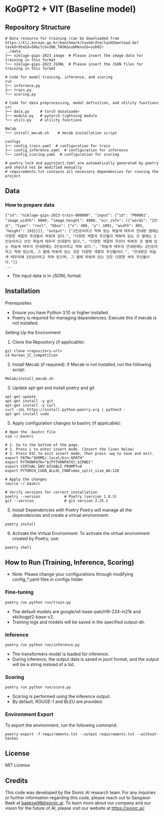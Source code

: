 # KoGPT2 + VIT (Baseline model)


## Repository Structure
```
# Data resource for training (can be downloaded from https://kli.korean.go.kr/benchmark/taskOrdtm/taskDownload.do?taskOrdtmId=58&clCd=ING_TASK&subMenuId=sub02)
../data
├── nikluge-gips-2023_image  # Please insert the image data for training in this format
└── nikluge-gips-2023_JSONL  # Please insert the JSON files for training in this format

# Code for model training, inference, and scoring 
run
├── infernece.py  
├── train.py
└── scoring.py

# Code for data preprocessing, model definition, and utility functions
src
├── data.py     # torch dataloader
├── module.py   # pytorch-lightning module
└── utils.py    # utility functions

MeCab
└── install_mecab.sh    # mecab installation script

configs 
├── config_train.yaml  # configuration for train
├── config_inference.yaml  # configuration for inference
└── config_scoring.yaml  # configuration for scoring

# poetry.lock and pyproject.toml are automatically generated by poetry and should not be modified manually
# requirements.txt contains all necessary dependencies for running the project
```

## Data
### How to prepare data
```
{"id": "nikluge-gips-2023-train-000000", "input": {"id": "P00001", "image_width": 6000, "image_height": 4000, "ocr_info": [{"words": "2인승", "type": "rect", "bbox": {"x": 486, "y": 1091, "width": 891, "height": 193}}]}, "output": ["2인승이라고 적혀 있는 하늘색 테두리 안내판 옆에는 다양한 색깔의 우산들이 띄워져 있다.", "다양한 색깔의 우산들이 띄워져 있는 곳 옆에는 2인승이라고 쓰인 하늘색 테두리 안내판이 있다,", "다양한 색깔의 우산이 띄워진 곳 옆에 있는 하늘색 테두리 안내판에는 2인승이라고 적혀 있다.", "하늘색 테두리 안내판에는 2인승이라고 적혀 있는데, 그 옆에 띄워져 있는 것은 다양한 색깔의 우산들이다.", "안내판은 하늘색 테두리에 2인승이라고 적혀 있으며, 그 옆에 띄워져 있는 것은 다양한 색의 우산들이다."]}
...
```
* The input data is in JSONL format.

## Installation
Prerequisites
- Ensure you have Python 3.10 or higher installed.
- Poetry is required for managing dependencies.
Execute this if mecab is not installed:

Setting Up the Environment
1. Clone the Repository (if applicable):

```
git clone <repository-url>
cd Korean_IC_Competition
```

2. Install Mecab (if required):
If Mecab is not installed, run the following script:
```
MeCab/install_mecab.sh
```

3. Update apt-get and install poetry and git
```
apt-get update
apt-get install -y git
apt-get install -y curl
curl -sSL https://install.python-poetry.org | python3 -
apt-get install sudo
```

5. Apply configuration changes to bashrc (if applicable):
```
# Open the .bashrc file
vim ~/.bashrc

# 1. Go to the bottom of the page. 
# 2. Press i to enter insert mode. (Insert the lines below)
# 3. Press ESC to exit insert mode, then press :wq to save and exit.
export PATH="$HOME/.local/bin:$PATH"
export PYTHONPATH="${PYTHONPATH}:${PWD}"
export VIRTUAL_ENV_DISABLE_PROMPT=0
export PYTORCH_CUDA_ALLOC_CONF=max_split_size_mb:128

# Apply the changes
source ~/.bashrc

# Verify versions for correct installation
poetry --version           # Poetry (version 1.8.3)
git --version              # git version 2.25.1
```


5. Install Dependencies with Poetry 
Poetry will manage all the dependencies and create a virtual environment:
```
poetry install
```

6. Activate the Virtual Environment:
To activate the virtual environment created by Poetry, use:
```
poetry shell
```

## How to Run (Training, Inference, Scoring)
* Note: Please change your configurations through modifying config_*.yaml files in configs folder

### Fine-tuning
```
poetry run python run/train.py 
```
- The default models are google/vit-base-patch16-224-in21k and skt/kogpt2-base-v2.
- Training logs and models will be saved in the specified output-dir.

### Inference
```
poetry run python run/inference.py 
```
- The transformers model is loaded for inference.
- During inference, the output data is saved in jsonl format, and the output will be a string instead of a list.

### Scoring
```
poetry run python run/score.py 
```
- Scoring is performed using the inference output.
- By default, ROUGE-1 and BLEU are provided.

### Environment Export
To export the environment, run the following command:
```
poetry export -f requirements.txt --output requirements.txt --without-hashes
```

## License
MIT License

## Credits
This code was developed by the Sionic AI research team. For any inquiries or further information regarding this code, please reach out to Sangwon Baek at baeksw98@sionic.ai.
To learn more about our company and our vision for the future of AI, please visit our website at https://sionic.ai/.